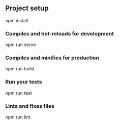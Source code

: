 ## Project setup

npm install

### Compiles and hot-reloads for development

npm run serve

### Compiles and minifies for production

npm run build

### Run your tests

npm run test

### Lints and fixes files

npm run lint
